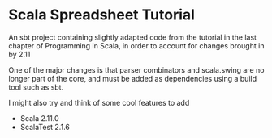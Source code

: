 Scala Spreadsheet Tutorial
=========

An sbt project containing slightly adapted code from the tutorial in the last chapter of Programming in Scala, in order to account for changes brought in by 2.11

One of the major changes is that parser combinators and scala.swing are no longer part of the core, and must be added as dependencies using a build tool such as sbt.

I might also try and think of some cool features to add

* Scala 2.11.0
* ScalaTest 2.1.6
